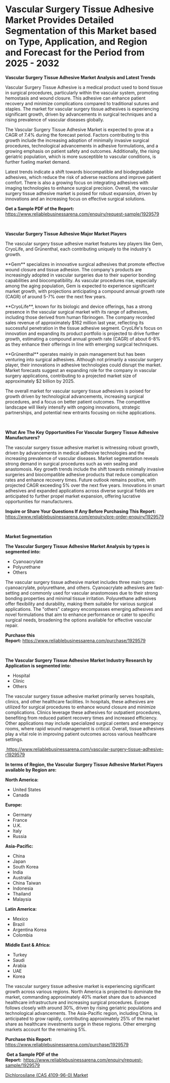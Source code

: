 <p><h1>Vascular Surgery Tissue Adhesive Market Provides Detailed Segmentation of this Market based on Type, Application, and Region and Forecast for the Period from 2025 - 2032</h1></p><p><strong>Vascular Surgery Tissue Adhesive Market Analysis and Latest Trends</strong></p>
<p><p>Vascular Surgery Tissue Adhesive is a medical product used to bond tissue in surgical procedures, particularly within the vascular system, promoting hemostasis and wound closure. This adhesive can enhance patient recovery and minimize complications compared to traditional sutures and staples. The market for vascular surgery tissue adhesives is experiencing significant growth, driven by advancements in surgical techniques and a rising prevalence of vascular diseases globally.</p><p>The Vascular Surgery Tissue Adhesive Market is expected to grow at a CAGR of 7.4% during the forecast period. Factors contributing to this growth include the increasing adoption of minimally invasive surgical procedures, technological advancements in adhesive formulations, and a growing emphasis on patient safety and outcomes. Additionally, the rising geriatric population, which is more susceptible to vascular conditions, is further fueling market demand. </p><p>Latest trends indicate a shift towards biocompatible and biodegradable adhesives, which reduce the risk of adverse reactions and improve patient comfort. There is also a growing focus on integrating adhesives with imaging technologies to enhance surgical precision. Overall, the vascular surgery tissue adhesive market is poised for robust expansion, driven by innovations and an increasing focus on effective surgical solutions.</p></p>
<p><strong>Get a Sample PDF of the Report:&nbsp;</strong> <a href="https://www.reliablebusinessarena.com/enquiry/request-sample/1929579?utm_campaign=1891&utm_medium=2&utm_source=Github&utm_content=ia&utm_term=16012025&utm_id=vascular-surgery-tissue-adhesive">https://www.reliablebusinessarena.com/enquiry/request-sample/1929579</a></p>
<p>&nbsp;</p>
<p><strong>Vascular Surgery Tissue Adhesive Major Market Players</strong></p>
<p><p>The vascular surgery tissue adhesive market features key players like Gem, CryoLife, and Grünenthal, each contributing uniquely to the industry's growth.</p><p>**Gem** specializes in innovative surgical adhesives that promote effective wound closure and tissue adhesion. The company's products are increasingly adopted in vascular surgeries due to their superior bonding capabilities and biocompatibility. As vascular procedures rise, especially among the aging population, Gem is expected to experience significant market growth, with projections anticipating a compound annual growth rate (CAGR) of around 5-7% over the next few years.</p><p>**CryoLife**, known for its biologic and device offerings, has a strong presence in the vascular surgical market with its range of adhesives, including those derived from human fibrinogen. The company recorded sales revenue of approximately $162 million last year, reflecting its successful penetration in the tissue adhesive segment. CryoLife's focus on innovation and expanding its product portfolio is projected to drive further growth, estimating a compound annual growth rate (CAGR) of about 6-8% as they enhance their offerings in line with emerging surgical techniques.</p><p>**Grünenthal** operates mainly in pain management but has been venturing into surgical adhesives. Although not primarily a vascular surgery player, their innovations in adhesive technologies could disrupt the market. Market forecasts suggest an expanding role for the company in vascular surgery applications, contributing to a projected market size of approximately $2 billion by 2025.</p><p>The overall market for vascular surgery tissue adhesives is poised for growth driven by technological advancements, increasing surgical procedures, and a focus on better patient outcomes. The competitive landscape will likely intensify with ongoing innovations, strategic partnerships, and potential new entrants focusing on niche applications.</p></p>
<p>&nbsp;</p>
<p><strong>What Are The Key Opportunities For Vascular Surgery Tissue Adhesive Manufacturers?</strong></p>
<p><p>The vascular surgery tissue adhesive market is witnessing robust growth, driven by advancements in medical adhesive technologies and the increasing prevalence of vascular diseases. Market segmentation reveals strong demand in surgical procedures such as vein sealing and anastomosis. Key growth trends include the shift towards minimally invasive surgeries and biocompatible adhesive products that reduce complication rates and enhance recovery times. Future outlook remains positive, with projected CAGR exceeding 5% over the next five years. Innovations in smart adhesives and expanded applications across diverse surgical fields are anticipated to further propel market expansion, offering lucrative opportunities for manufacturers.</p></p>
<p><strong>Inquire or Share Your Questions If Any Before Purchasing This Report:</strong> <a href="https://www.reliablebusinessarena.com/enquiry/pre-order-enquiry/1929579?utm_campaign=1891&utm_medium=2&utm_source=Github&utm_content=ia&utm_term=16012025&utm_id=vascular-surgery-tissue-adhesive">https://www.reliablebusinessarena.com/enquiry/pre-order-enquiry/1929579</a></p>
<p>&nbsp;</p>
<p><strong>Market Segmentation</strong></p>
<p><strong>The Vascular Surgery Tissue Adhesive Market Analysis by types is segmented into:</strong></p>
<p><ul><li>Cyanoacrylate</li><li>Polyurethane</li><li>Others</li></ul></p>
<p><p>The vascular surgery tissue adhesive market includes three main types: cyanoacrylate, polyurethane, and others. Cyanoacrylate adhesives are fast-setting and commonly used for vascular anastomoses due to their strong bonding properties and minimal tissue irritation. Polyurethane adhesives offer flexibility and durability, making them suitable for various surgical applications. The "others" category encompasses emerging adhesives and novel formulations that aim to enhance performance or cater to specific surgical needs, broadening the options available for effective vascular repair.</p></p>
<p><strong>Purchase this Report:&nbsp;</strong><a href="https://www.reliablebusinessarena.com/purchase/1929579?utm_campaign=1891&utm_medium=2&utm_source=Github&utm_content=ia&utm_term=16012025&utm_id=vascular-surgery-tissue-adhesive">https://www.reliablebusinessarena.com/purchase/1929579</a></p>
<p>&nbsp;</p>
<p><strong>The Vascular Surgery Tissue Adhesive Market Industry Research by Application is segmented into:</strong></p>
<p><ul><li>Hospital</li><li>Clinic</li><li>Others</li></ul></p>
<p><p>The vascular surgery tissue adhesive market primarily serves hospitals, clinics, and other healthcare facilities. In hospitals, these adhesives are utilized for surgical procedures to enhance wound closure and minimize complications. Clinics leverage these adhesives for outpatient procedures, benefiting from reduced patient recovery times and increased efficiency. Other applications may include specialized surgical centers and emergency rooms, where rapid wound management is critical. Overall, tissue adhesives play a vital role in improving patient outcomes across various healthcare settings.</p></p>
<p><a href="https://www.reliablebusinessarena.com/vascular-surgery-tissue-adhesive-r1929579?utm_campaign=1891&utm_medium=2&utm_source=Github&utm_content=ia&utm_term=16012025&utm_id=vascular-surgery-tissue-adhesive">&nbsp;https://www.reliablebusinessarena.com/vascular-surgery-tissue-adhesive-r1929579</a></p>
<p><strong>In terms of Region, the Vascular Surgery Tissue Adhesive Market Players available by Region are:</strong></p>
<p>
    <p> <strong> North America: </strong>
        <ul>
            <li>United States</li>
            <li>Canada</li>
        </ul>
        </p> 
    <p> <strong> Europe: </strong>
        <ul>
            <li>Germany</li>
            <li>France</li>
            <li>U.K.</li>
            <li>Italy</li>
            <li>Russia</li>
        </ul>
        </p> 
    <p> <strong> Asia-Pacific: </strong>
        <ul>
            <li>China</li>
            <li>Japan</li>
            <li>South Korea</li>
            <li>India</li>
            <li>Australia</li>
            <li>China Taiwan</li>
            <li>Indonesia</li>
            <li>Thailand</li>
            <li>Malaysia</li>
        </ul>
        </p> 
    <p> <strong> Latin America: </strong>
        <ul>
            <li>Mexico</li>
            <li>Brazil</li>
            <li>Argentina Korea</li>
            <li>Colombia</li>
        </ul>
        </p> 
    <p> <strong> Middle East & Africa: </strong>
        <ul>
            <li>Turkey</li>
            <li>Saudi</li>
            <li>Arabia</li>
            <li>UAE</li>
            <li>Korea</li>
        </ul>
    </p>
    </p>
<p><p>The vascular surgery tissue adhesive market is experiencing significant growth across various regions. North America is projected to dominate the market, commanding approximately 40% market share due to advanced healthcare infrastructure and increasing surgical procedures. Europe follows closely with around 30%, driven by rising geriatric populations and technological advancements. The Asia-Pacific region, including China, is anticipated to grow rapidly, contributing approximately 25% of the market share as healthcare investments surge in these regions. Other emerging markets account for the remaining 5%.</p></p>
<p><strong>Purchase this Report: </strong><a href="https://www.reliablebusinessarena.com/purchase/1929579?utm_campaign=1891&utm_medium=2&utm_source=Github&utm_content=ia&utm_term=16012025&utm_id=vascular-surgery-tissue-adhesive">https://www.reliablebusinessarena.com/purchase/1929579</a></p>
<p>&nbsp;<strong>Get a Sample PDF of the Report:&nbsp;&nbsp;</strong><a href="https://www.reliablebusinessarena.com/enquiry/request-sample/1929579?utm_campaign=1891&utm_medium=2&utm_source=Github&utm_content=ia&utm_term=16012025&utm_id=vascular-surgery-tissue-adhesive">https://www.reliablebusinessarena.com/enquiry/request-sample/1929579</a></p>
<p><strong></strong></p>
<p><p><a href="https://github.com/Krish2023na/Market-Research-Report-List-7/blob/main/dichlorosilane-cas-4109-96-0-market.md?utm_campaign=1891&utm_medium=2&utm_source=Github&utm_content=ia&utm_term=16012025&utm_id=vascular-surgery-tissue-adhesive">Dichlorosilane (CAS 4109-96-0) Market</a></p></p>